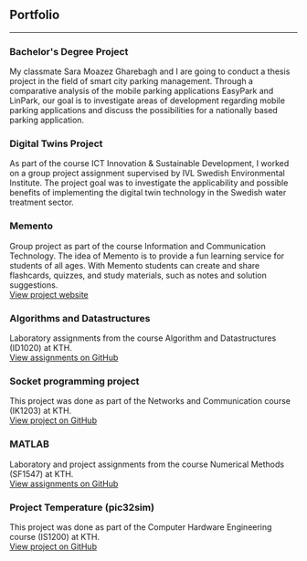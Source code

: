 ## Portfolio

---
### Bachelor's Degree Project
My classmate Sara Moazez Gharebagh and I are going to
conduct a thesis project in the field of smart city parking management.
Through a comparative analysis of the mobile parking applications
EasyPark and LinPark, our goal is to investigate areas of development
regarding mobile parking applications and discuss the possibilities
for a nationally based parking application.
<br>

### Digital Twins Project
As part of the course ICT Innovation & Sustainable Development,
I worked on a group project assignment supervised by
IVL Swedish Environmental Institute.
The project goal was to investigate the applicability
and possible benefits of implementing the
digital twin technology in the Swedish water treatment sector.
<br>

### Memento
Group project as part of the course Information and Communication Technology.
The idea of Memento is to provide a fun learning service for
students of all ages. With Memento students can create and share flashcards,
quizzes, and study materials, such as notes and solution suggestions.
<br>
[View project website](https://dracoexpo.github.io/)
<br>

### Algorithms and Datastructures

Laboratory assignments from the course Algorithm and Datastructures (ID1020) at KTH.
<br>
[View assignments on GitHub](https://github.com/LarisaCof/ID1020-Algorithms-and-Datastructures)
<br>

### Socket programming project

This project was done as part of the Networks and Communication course (IK1203) at KTH.
<br>
[View project on GitHub](https://github.com/LarisaCof/Project-IK1203)
<br>

### MATLAB

Laboratory and project assignments from the course Numerical Methods (SF1547) at KTH.
<br>
[View assignments on GitHub](https://github.com/LarisaCof/MATLAB)
<br>

### Project Temperature (pic32sim)

This project was done as part of the Computer Hardware Engineering course (IS1200) at KTH.
<br>
[View project on GitHub](https://github.com/LarisaCof/Computer-Hardware-Engineering/tree/master/Project)
<br>






